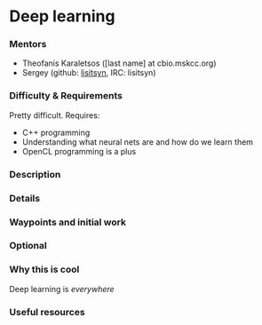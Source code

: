 # Deep learning

### Mentors
 * Theofanis Karaletsos ([last name] at cbio.mskcc.org)
 * Sergey (github: [lisitsyn](https://github.com/lisitsyn), IRC: lisitsyn)

### Difficulty & Requirements

Pretty difficult. Requires:

 * C++ programming
 * Understanding what neural nets are and how do we learn them
 * OpenCL programming is a plus  

### Description

### Details

### Waypoints and initial work

### Optional

### Why this is cool
Deep learning is *everywhere* 

### Useful resources